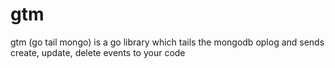 gtm
===

gtm (go tail mongo) is a go library which tails the mongodb oplog and sends create, update, delete events to your code
